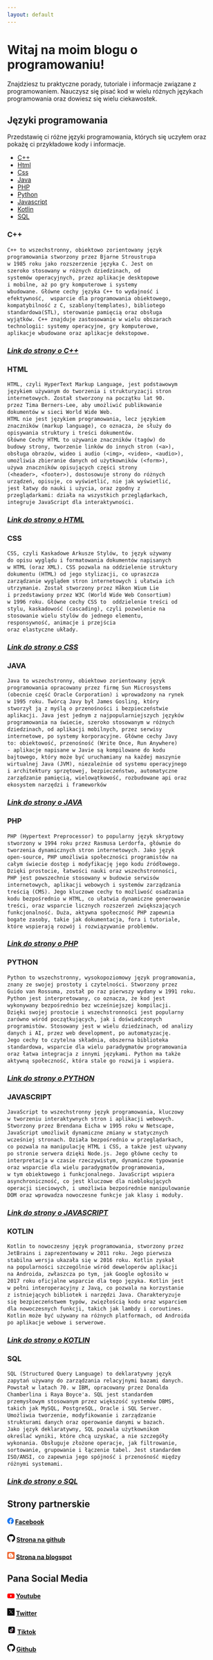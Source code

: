 ```yaml
---
layout: default
---
```


# Witaj na moim blogu o programowaniu!
Znajdziesz tu praktyczne porady, tutoriale i informacje związane z programowaniem.
Nauczysz się pisać kod w wielu różnych językach programowania oraz dowiesz się wielu ciekawostek.

## Języki programowania
Przedstawię ci różne języki programowania, których się uczyłem oraz pokażę ci przykładowe kody i informacje.
- [C++](#c)
- [Html](#html)
- [Css](#css)
- [Java](#java)
- [PHP](#php)
- [Python](#python)
- [Javascript](#javascript)
- [Kotlin](#kotlin)
- [SQL](#sql)

### C++


```
C++ to wszechstronny, obiektowo zorientowany język 
programowania stworzony przez Bjarne Stroustrupa
w 1985 roku jako rozszerzenie języka C. Jest on 
szeroko stosowany w różnych dziedzinach, od 
systemów operacyjnych, przez aplikacje desktopowe
i mobilne, aż po gry komputerowe i systemy 
wbudowane. Główne cechy języka C++ to wydajność i 
efektywność,  wsparcie dla programowania obiektowego, 
kompatybilność z C, szablony(templates), bibliotego 
standardowa(STL), sterowanie pamięcią oraz obsługa
wyjątków. C++ znajduje zastosowanie w wielu obszarach
technologii: systemy operacyjne, gry komputerowe, 
aplikacje wbudowane oraz aplikacje dekstopowe.
```
### _[Link do strony o C++](./cpp.html)_

### HTML

```
HTML, czyli HyperText Markup Language, jest podstawowym 
językiem używanym do tworzenia i strukturyzacji stron 
internetowych. Został stworzony na początku lat 90. 
przez Tima Berners-Lee, aby umożliwić publikowanie 
dokumentów w sieci World Wide Web. 
HTML nie jest językiem programowania, lecz językiem 
znaczników (markup language), co oznacza, że służy do 
opisywania struktury i treści dokumentów.
Główne Cechy HTML to używanie znaczników (tagów) do 
budowy strony, tworzenie linków do innych stron (<a>),
obsługa obrazów, wideo i audio (<img>, <video>, <audio>),
umożliwia zbieranie danych od użytkowników (<form>),
używa znaczników opisujących części strony 
(<header>, <footer>), dostosowuje strony do różnych 
urządzeń, opisuje, co wyświetlić, nie jak wyświetlić,
jest łatwy do nauki i użycia, oraz zgodny z 
przeglądarkami: działa na wszystkich przeglądarkach,
integruje JavaScript dla interaktywności.
```
### _[Link do strony o HTML](./html.html)_

### CSS

```
CSS, czyli Kaskadowe Arkusze Stylów, to język używany 
do opisu wyglądu i formatowania dokumentów napisanych 
w HTML (oraz XML). CSS pozwala na oddzielenie struktury 
dokumentu (HTML) od jego stylizacji, co upraszcza 
zarządzanie wyglądem stron internetowych i ułatwia ich 
utrzymanie. Został stworzony przez Håkon Wium Lie 
i przedstawiony przez W3C (World Wide Web Consortium) 
w 1996 roku. Główne cechy CSS to  oddzielenie treści od 
stylu, kaskadowość (cascading), czyli pozwolenie na 
stosowanie wielu stylów do jednego elementu, 
responsywność, animacje i przejścia 
oraz elastyczne układy.
```
### _[Link do strony o CSS](./css.html)_

### JAVA

```
Java to wszechstronny, obiektowo zorientowany język 
programowania opracowany przez firmę Sun Microsystems 
(obecnie część Oracle Corporation) i wprowadzony na rynek
w 1995 roku. Twórcą Javy był James Gosling, który 
stworzył ją z myślą o przenośności i bezpieczeństwie 
aplikacji. Java jest jednym z najpopularniejszych języków 
programowania na świecie, szeroko stosowanym w różnych 
dziedzinach, od aplikacji mobilnych, przez serwisy 
internetowe, po systemy korporacyjne. Główne cechy Javy 
to: obiektowość, przenośność (Write Once, Run Anywhere)
- aplikacje napisane w Javie są kompilowane do kodu 
bajtowego, który może być uruchamiany na każdej maszynie
wirtualnej Java (JVM), niezależnie od systemu operacyjnego
i architektury sprzętowej, bezpieczeństwo, automatyczne 
zarządzanie pamięcią, wielowątkowość, rozbudowane api oraz
ekosystem narzędzi i frameworków
```
### _[Link do strony o JAVA](./java.html)_

### PHP

```
PHP (Hypertext Preprocessor) to popularny język skryptowy
stworzony w 1994 roku przez Rasmusa Lerdorfa, głównie do 
tworzenia dynamicznych stron internetowych. Jako język 
open-source, PHP umożliwia społeczności programistów na 
całym świecie dostęp i modyfikację jego kodu źródłowego. 
Dzięki prostocie, łatwości nauki oraz wszechstronności, 
PHP jest powszechnie stosowany w budowie serwisów 
internetowych, aplikacji webowych i systemów zarządzania
treścią (CMS). Jego kluczowe cechy to możliwość osadzania
kodu bezpośrednio w HTML, co ułatwia dynamiczne generowanie
treści, oraz wsparcie licznych rozszerzeń zwiększających 
funkcjonalność. Duża, aktywna społeczność PHP zapewnia 
bogate zasoby, takie jak dokumentacja, fora i tutoriale, 
które wspierają rozwój i rozwiązywanie problemów. 
```
### _[Link do strony o PHP](./php.html)_

### PYTHON

```
Python to wszechstronny, wysokopoziomowy język programowania,
znany ze swojej prostoty i czytelności. Stworzony przez 
Guido van Rossuma, został po raz pierwszy wydany w 1991 roku.
Python jest interpretowany, co oznacza, że kod jest 
wykonywany bezpośrednio bez wcześniejszej kompilacji. 
Dzięki swojej prostocie i wszechstronności jest popularny 
zarówno wśród początkujących, jak i doświadczonych 
programistów. Stosowany jest w wielu dziedzinach, od analizy
danych i AI, przez web development, po automatyzację. 
Jego cechy to czytelna składnia, obszerna biblioteka 
standardowa, wsparcie dla wielu paradygmatów programowania
oraz łatwa integracja z innymi językami. Python ma także 
aktywną społeczność, która stale go rozwija i wspiera.
```
### _[Link do strony o PYTHON](./python.html)_

### JAVASCRIPT

```
JavaScript to wszechstronny język programowania, kluczowy
w tworzeniu interaktywnych stron i aplikacji webowych. 
Stworzony przez Brendana Eicha w 1995 roku w Netscape, 
JavaScript umożliwił dynamiczne zmiany w statycznych 
wcześniej stronach. Działa bezpośrednio w przeglądarkach, 
co pozwala na manipulację HTML i CSS, a także jest używany
po stronie serwera dzięki Node.js. Jego główne cechy to 
interpretacja w czasie rzeczywistym, dynamiczne typowanie
oraz wsparcie dla wielu paradygmatów programowania, 
w tym obiektowego i funkcjonalnego. JavaScript wspiera 
asynchroniczność, co jest kluczowe dla nieblokujących 
operacji sieciowych, i umożliwia bezpośrednie manipulowanie
DOM oraz wprowadza nowoczesne funkcje jak klasy i moduły.
```
### _[Link do strony o JAVASCRIPT](./javascript.html)_

### KOTLIN

```
Kotlin to nowoczesny język programowania, stworzony przez
JetBrains i zaprezentowany w 2011 roku. Jego pierwsza 
stabilna wersja ukazała się w 2016 roku. Kotlin zyskał 
na popularności szczególnie wśród deweloperów aplikacji 
na Androida, zwłaszcza po tym, jak Google ogłosiło w 
2017 roku oficjalne wsparcie dla tego języka. Kotlin jest
w pełni interoperacyjny z Javą, co pozwala na korzystanie
z istniejących bibliotek i narzędzi Java. Charakteryzuje 
się bezpieczeństwem typów, zwięzłością kodu oraz wsparciem
dla nowoczesnych funkcji, takich jak lambdy i coroutines. 
Kotlin może być używany na różnych platformach, od Androida
po aplikacje webowe i serwerowe.
```
### _[Link do strony o KOTLIN](./kotlin.html)_

### SQL

```
SQL (Structured Query Language) to deklaratywny język 
zapytań używany do zarządzania relacyjnymi bazami danych. 
Powstał w latach 70. w IBM, opracowany przez Donalda 
Chamberlina i Raya Boyce'a. SQL jest standardem 
przemysłowym stosowanym przez większość systemów DBMS, 
takich jak MySQL, PostgreSQL, Oracle i SQL Server. 
Umożliwia tworzenie, modyfikowanie i zarządzanie 
strukturami danych oraz operowanie danymi w bazach. 
Jako język deklaratywny, SQL pozwala użytkownikom 
określać wyniki, które chcą uzyskać, a nie szczegóły 
wykonania. Obsługuje złożone operacje, jak filtrowanie, 
sortowanie, grupowanie i łączenie tabel. Jest standardem 
ISO/ANSI, co zapewnia jego spójność i przenośność między 
różnymi systemami.
```
### _[Link do strony o SQL](./sql.html)_

## Strony partnerskie
#### <img src="Facebook_f_logo_(2019).svg.png" width=15 alt="Facebook logo"> [Facebook](https://m.facebook.com/zstkolbuszowa)
#### <img src="25231.png" width=18 alt="Github logo"> [Strona na github](https://bartdurak.github.io/1a/)
#### <img src="Blogger.svg.png" width=17 alt="Blogspot logo"> [Strona na blogspot](http://pbud.blogspot.com)

## Pana Social Media
#### <img src="Youtube_logo.png" width=17 alt="Youtube logo"> [Youtube](https://www.youtube.com/@bartomiejdurak1723)
#### <img src="x-logo-twitter-elon-musk_dezeen_2364_col_0(1).png" width=17 alt="Twitter logo"> [Twitter](https://x.com/batq2)
#### <img src="tiktok-logo-tiktok-logo-transparent-tiktok-icon-transparent-free-free-png.png" width=20 alt="Tiktok logo"> [Tiktok](https://www.tiktok.com/@mechatronikaedu)
#### <img src="25231.png" width=18 alt="Github logo"> [Github](https://github.com/bartdurak)